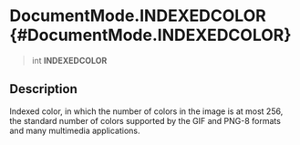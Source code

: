 DocumentMode.INDEXEDCOLOR {#DocumentMode.INDEXEDCOLOR}
=========================

> int **INDEXEDCOLOR**

Description
-----------

Indexed color, in which the number of colors in the image is at most
256, the standard number of colors supported by the GIF and PNG-8
formats and many multimedia applications.
